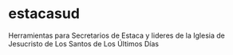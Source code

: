 # estacasud
Herramientas para Secretarios de Estaca y lideres de la Iglesia de Jesucristo de Los Santos de Los Últimos Días
